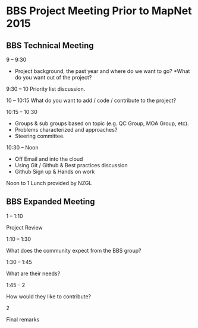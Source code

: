 # BBS Project Meeting Prior to MapNet 2015
## BBS Technical Meeting 

9 – 9:30

* Project background, the past year and where do we want to go?
*What do you want out of the project?

9:30 – 10
Priority list discussion.

10 – 10:15
What do you want to add / code / contribute to the project?

10:15 – 10:30

* Groups & sub groups based on topic (e.g. QC Group, MOA Group, etc).
* Problems characterized and approaches?
* Steering committee.

10:30 – Noon

* Off Email and into the cloud
* Using Git / Github & Best practices discussion
* Github Sign up & Hands on work

Noon to 1 Lunch provided by NZGL

## BBS Expanded Meeting

1 – 1:10

Project Review

1:10 – 1:30

What does the community expect from the BBS group?

1:30 – 1:45

What are their needs?

1:45 – 2

How would they like to contribute?

2

Final remarks

